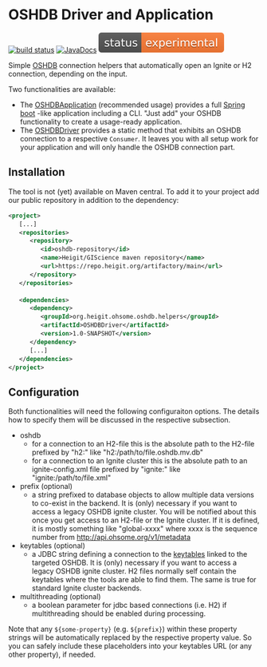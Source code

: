# OSHDB Driver and Application

[![build status](https://jenkins.ohsome.org/buildStatus/icon?job=oshdb-database-driver/master)](https://jenkins.ohsome.org/blue/organizations/jenkins/oshdb-database-driver/activity/?branch=master)
[![JavaDocs](https://img.shields.io/badge/Java-docs-blue.svg)](https://docs.ohsome.org/java/oshdb-database-driver)
[![status: experimental](https://github.com/GIScience/badges/raw/master/status/experimental.svg)](https://github.com/GIScience/badges#experimental)

Simple [OSHDB](https://github.com/GIScience/oshdb) connection helpers that automatically open an Ignite or H2 connection, depending on the input.

Two functionalities are available:

 - The [OSHDBApplication](doc/OSHDBApplication.md) (recommended usage) provides a full [Spring boot](https://spring.io/projects/spring-boot) -like application including a CLI. "Just add" your OSHDB functionality to create a usage-ready application. 
 - The [OSHDBDriver](doc/OSHDBDriver.md) provides a static method that exhibits an OSHDB connection to a respective `Consumer`. It leaves you with all setup work for your application and will only handle the OSHDB connection part.

## Installation

The tool is not (yet) available on Maven central. To add it to your project add our public repository in addition to the dependency:

```xml
<project>
   [...]
   <repositories>
      <repository>
         <id>oshdb-repository</id>
         <name>Heigit/GIScience maven repository</name>
         <url>https://repo.heigit.org/artifactory/main</url>
      </repository>
   </repositories>

   <dependencies>
      <dependency>
         <groupId>org.heigit.ohsome.oshdb.helpers</groupId>
         <artifactId>OSHDBDriver</artifactId>
         <version>1.0-SNAPSHOT</version>
      </dependency>
      [...]
   </dependencies>
</project>
```

##  Configuration

Both functionalities will need the following configuraiton options. The details how to specify them will be discussed in the respective subsection.

 - oshdb
    - for a connection to an H2-file this is the absolute path to the H2-file prefixed by "h2:" like "h2:/path/to/file.oshdb.mv.db"
    - for a connection to an Ignite cluster this is the absolute path to an ignite-config.xml file prefixed by "ignite:" like "ignite:/path/to/file.xml"
 - prefix (optional)
    - a string prefixed to database objects to allow multiple data versions to co-exist in the backend. It is (only) necessary if you want to access a legacy OSHDB ignite cluster. You will be notified about this once you get access to an H2-file or the Ignite cluster. If it is defined, it is mostly something like "global-xxxx" where xxxx is the sequence number from http://api.ohsome.org/v1/metadata
 - keytables (optional)
    - a JDBC string defining a connection to the [keytables](https://github.com/GIScience/oshdb/blob/83d337fbb5b2f923b29b8c56f182a883e922029b/documentation/manual/data-model.md#keytables) linked to the targeted OSHDB. It is (only) necessary if you want to access a legacy OSHDB ignite cluster. H2 files normally self contain the keytables where the tools are able to find them. The same is true for standard Ignite cluster backends.
 - multithreading (optional)
    - a boolean parameter for jdbc based connections (i.e. H2) if multithreading should be enabled during processing. 
 
 Note that any `${some-property}` (e.g. `${prefix}`) within these property strings will be automatically replaced by the respective property value. So you can safely include these placeholders into your keytables URL (or any other property), if needed.
